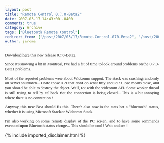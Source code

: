 ```yaml
---
layout: post
title: "Remote Control 0.7.0-Beta2"
date: 2007-03-17 14:43:00 -0400
comments: true
category: Archive
tags: ["Bluetooth Remote Control"]
redirect_from: ["/post/2007/03/17/Remote-Control-070-Beta2", "/post/2007/03/17/remote-control-070-beta2"]
author: jerome
---
```

<!-- more -->
<p align="justify">
<font face="Verdana" size="2">Download </font><a href="/files/BTRemoteSetup-0.7.0-Beta2.msi"><font face="Verdana" size="2">here</font></a><font face="Verdana" size="2">&nbsp;this new&nbsp;release 0.7.0-Beta2.</font>
</p>
<p align="justify">
<font face="Verdana" size="2">Since it&#39;s snowing a bit in Montreal, I&#39;ve had a bit of time to look around problems on the 0.7.0-Beta1 problems.</font>
</p>
<p align="justify">
<font face="Verdana" size="2">Most of the reported problems were about Widcomm support. The stack was crashing randomly on server shutdown... I hate those API that don&#39;t do what they should : Close means close, and you should be able to destroy the object. Well, not with the widcomm API. Some worker thread is still trying to tell by callback that the connection is being closed... This is a bit annoying where there&nbsp;is no connection !</font>
</p>
<p align="justify">
<font face="Verdana" size="2">Anyway, this new Beta should fix this. There&#39;s also now in the stats bar a &quot;bluetooth&quot; status, whether it is using Microsoft Stack or Widcomm Stack.</font>
</p>
<p align="justify">
<font face="Verdana" size="2">I&#39;m also working on some remote display of the PC screen, and to have some commands executed upon Bluetooth status change... This should be cool ! Wait and see !<br />
</font>
</p>

{% include imported_disclaimer.html %}
